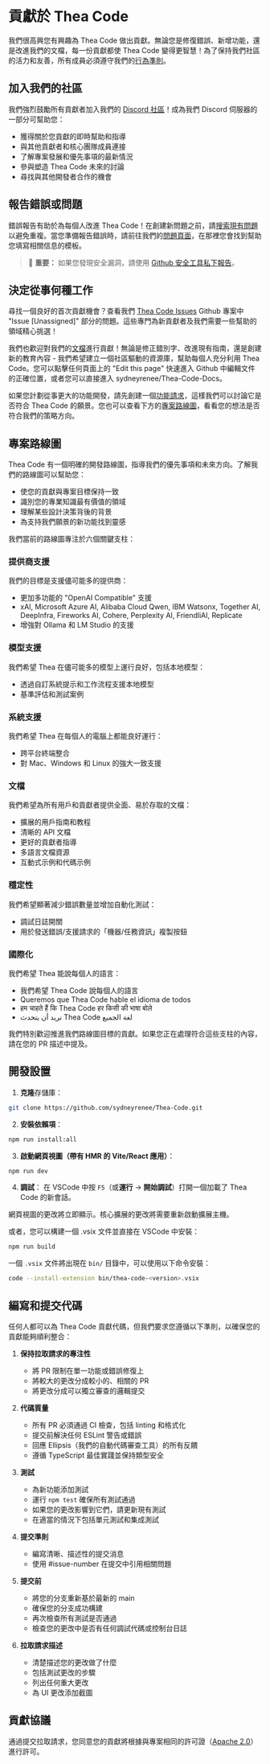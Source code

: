 # 貢獻於 Thea Code

我們很高興您有興趣為 Thea Code 做出貢獻。無論您是修復錯誤、新增功能，還是改進我們的文檔，每一份貢獻都使 Thea Code 變得更智慧！為了保持我們社區的活力和友善，所有成員必須遵守我們的[行為準則](CODE_OF_CONDUCT.md)。

## 加入我們的社區

我們強烈鼓勵所有貢獻者加入我們的 [Discord 社區](https://discord.gg/thea-placeholder)！成為我們 Discord 伺服器的一部分可幫助您：

- 獲得關於您貢獻的即時幫助和指導
- 與其他貢獻者和核心團隊成員連接
- 了解專案發展和優先事項的最新情況
- 參與塑造 Thea Code 未來的討論
- 尋找與其他開發者合作的機會

## 報告錯誤或問題

錯誤報告有助於為每個人改進 Thea Code！在創建新問題之前，請[搜索現有問題](sydneyrenee/Thea-Code/issues)以避免重複。當您準備報告錯誤時，請前往我們的[問題頁面](sydneyrenee/Thea-Code/issues/new/choose)，在那裡您會找到幫助您填寫相關信息的模板。

<blockquote class='warning-note'>
     🔐 <b>重要：</b> 如果您發現安全漏洞，請使用 <a href="https://github.com/sydneyrenee/Thea-Code/security/advisories/new">Github 安全工具私下報告</a>。
</blockquote>

## 決定從事何種工作

尋找一個良好的首次貢獻機會？查看我們 [Thea Code Issues](https://github.com/orgs/sydneyrenee/projects/1) Github 專案中 "Issue [Unassigned]" 部分的問題。這些專門為新貢獻者及我們需要一些幫助的領域精心挑選！

我們也歡迎對我們的[文檔](https://docs.thea-placeholder.com/)進行貢獻！無論是修正錯別字、改進現有指南，還是創建新的教育內容 - 我們希望建立一個社區驅動的資源庫，幫助每個人充分利用 Thea Code。您可以點擊任何頁面上的 "Edit this page" 快速進入 Github 中編輯文件的正確位置，或者您可以直接進入 sydneyrenee/Thea-Code-Docs。

如果您計劃從事更大的功能開發，請先創建一個[功能請求](sydneyrenee/Thea-Code/discussions/categories/feature-requests?discussions_q=is%3Aopen+category%3A%22Feature+Requests%22+sort%3Atop)，這樣我們可以討論它是否符合 Thea Code 的願景。您也可以查看下方的[專案路線圖](#專案路線圖)，看看您的想法是否符合我們的策略方向。

## 專案路線圖

Thea Code 有一個明確的開發路線圖，指導我們的優先事項和未來方向。了解我們的路線圖可以幫助您：

- 使您的貢獻與專案目標保持一致
- 識別您的專業知識最有價值的領域
- 理解某些設計決策背後的背景
- 為支持我們願景的新功能找到靈感

我們當前的路線圖專注於六個關鍵支柱：

### 提供商支援

我們的目標是支援儘可能多的提供商：

- 更加多功能的 "OpenAI Compatible" 支援
- xAI, Microsoft Azure AI, Alibaba Cloud Qwen, IBM Watsonx, Together AI, DeepInfra, Fireworks AI, Cohere, Perplexity AI, FriendliAI, Replicate
- 增強對 Ollama 和 LM Studio 的支援

### 模型支援

我們希望 Thea 在儘可能多的模型上運行良好，包括本地模型：

- 透過自訂系統提示和工作流程支援本地模型
- 基準評估和測試案例

### 系統支援

我們希望 Thea 在每個人的電腦上都能良好運行：

- 跨平台終端整合
- 對 Mac、Windows 和 Linux 的強大一致支援

### 文檔

我們希望為所有用戶和貢獻者提供全面、易於存取的文檔：

- 擴展的用戶指南和教程
- 清晰的 API 文檔
- 更好的貢獻者指導
- 多語言文檔資源
- 互動式示例和代碼示例

### 穩定性

我們希望顯著減少錯誤數量並增加自動化測試：

- 調試日誌開關
- 用於發送錯誤/支援請求的「機器/任務資訊」複製按鈕

### 國際化

我們希望 Thea 能說每個人的語言：

- 我們希望 Thea Code 說每個人的語言
- Queremos que Thea Code hable el idioma de todos
- हम चाहते हैं कि Thea Code हर किसी की भाषा बोले
- نريد أن يتحدث Thea Code لغة الجميع

我們特別歡迎推進我們路線圖目標的貢獻。如果您正在處理符合這些支柱的內容，請在您的 PR 描述中提及。

## 開發設置

1. **克隆**存儲庫：

```sh
git clone https://github.com/sydneyrenee/Thea-Code.git
```

2. **安裝依賴項**：

```sh
npm run install:all
```

3. **啟動網頁視圖（帶有 HMR 的 Vite/React 應用）**：

```sh
npm run dev
```

4. **調試**：
   在 VSCode 中按 `F5`（或**運行** → **開始調試**）打開一個加載了 Thea Code 的新會話。

網頁視圖的更改將立即顯示。核心擴展的更改將需要重新啟動擴展主機。

或者，您可以構建一個 .vsix 文件並直接在 VSCode 中安裝：

```sh
npm run build
```

一個 `.vsix` 文件將出現在 `bin/` 目錄中，可以使用以下命令安裝：

```sh
code --install-extension bin/thea-code-<version>.vsix
```

## 編寫和提交代碼

任何人都可以為 Thea Code 貢獻代碼，但我們要求您遵循以下準則，以確保您的貢獻能夠順利整合：

1. **保持拉取請求的專注性**

    - 將 PR 限制在單一功能或錯誤修復上
    - 將較大的更改分成較小的、相關的 PR
    - 將更改分成可以獨立審查的邏輯提交

2. **代碼質量**

    - 所有 PR 必須通過 CI 檢查，包括 linting 和格式化
    - 提交前解決任何 ESLint 警告或錯誤
    - 回應 Ellipsis（我們的自動代碼審查工具）的所有反饋
    - 遵循 TypeScript 最佳實踐並保持類型安全

3. **測試**

    - 為新功能添加測試
    - 運行 `npm test` 確保所有測試通過
    - 如果您的更改影響到它們，請更新現有測試
    - 在適當的情況下包括單元測試和集成測試

4. **提交準則**

    - 編寫清晰、描述性的提交消息
    - 使用 #issue-number 在提交中引用相關問題

5. **提交前**

    - 將您的分支重新基於最新的 main
    - 確保您的分支成功構建
    - 再次檢查所有測試是否通過
    - 檢查您的更改中是否有任何調試代碼或控制台日誌

6. **拉取請求描述**
    - 清楚描述您的更改做了什麼
    - 包括測試更改的步驟
    - 列出任何重大更改
    - 為 UI 更改添加截圖

## 貢獻協議

通過提交拉取請求，您同意您的貢獻將根據與專案相同的許可證（[Apache 2.0](../LICENSE)）進行許可。
